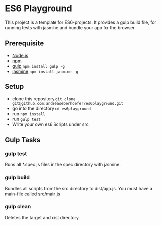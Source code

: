 # ES6 Playground

This project is a template for ES6-projects. It provides a gulp build file, for running tests with jasmine and bundle your app for the browser.

## 	Prerequisite

* [Node.js](nodejs.org)
* [npm](https://www.npmjs.com/)
* [gulp](http://gulpjs.com/) `npm install gulp -g`
* [jasmine](http://jasmine.github.io/) `npm install jasmine -g`

## Setup

* clone this repository `git clone git@github.com:andreaseberhoefer/es6playground.git`
* go into the directory `cd es6playground`
* run `npm install`
* run `gulp test`
* Write your own es6 Scripts under src

## Gulp Tasks

### gulp test

Runs all *.spec.js files in the spec directory with jasmine.

### gulp build

Bundles all scripts from the src directory to dist/app.js. You must have a main-file called src/main.js

### gulp clean

Deletes the target and dist directory.
